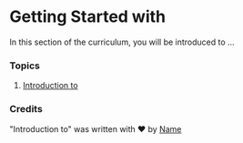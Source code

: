 # Getting Started with 

In this section of the curriculum, you will be introduced to ...

### Topics

1. [Introduction to](1-intro-to/README.md)


### Credits

"Introduction to" was written with ♥️ by [Name](Twitter)
